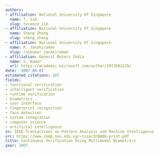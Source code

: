 ```yaml
---
authors:
- affiliation: National University Of Singapore
  name: T. Sim
  slug: terence_sim
- affiliation: National University Of Singapore
  name: Sheng Zhang
  slug: sheng_zhang
- affiliation: National University Of Singapore
  name: R. Janakiraman
  slug: rajkumar_janakiraman
- affiliation: General Motors India
  name: S. Kumar
  url: https://academic.microsoft.com/author/2973502229/
date: '2007-04-01'
estimated_citations: 287
fields:
- functional verification
- intelligent verification
- runtime verification
- biometrics
- user interface
- fingerprint recognition
- face detection
- system integration
- computer science
- artificial intelligence
in: IEEE Transactions on Pattern Analysis and Machine Intelligence
src: https://www.comp.nus.edu.sg/~tsim/ICBA06-print.pdf
title: Continuous Verification Using Multimodal Biometrics
year: 2007
---
```

